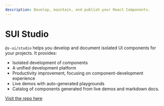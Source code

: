 ```yaml
---
description: Develop, maintain, and publish your React Components.
---
```


# SUI Studio

`@s-ui/studio` helps you develop and document isolated UI components for your projects. It provides:

* Isolated development of components
* A unified development platform
* Productivity improvement, focusing on component-development experience
* Live demos with auto-generated playgrounds
* Catalog of components generated from live demos and markdown docs.

[Visit the repo here](https://github.com/SUI-Components/sui/tree/master/packages/sui-studio)